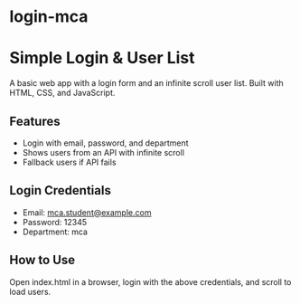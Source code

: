 # login-mca
# Simple Login & User List

A basic web app with a login form and an infinite scroll user list. Built with HTML, CSS, and JavaScript.

## Features

- Login with email, password, and department  
- Shows users from an API with infinite scroll  
- Fallback users if API fails  

## Login Credentials

- Email: mca.student@example.com  
- Password: 12345  
- Department: mca  

## How to Use

Open index.html in a browser, login with the above credentials, and scroll to load users.
